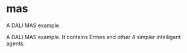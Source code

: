 # mas
A DALI MAS example.

A DALI MAS example. It contains Ermes and other 4 simpler intelligent agents.
